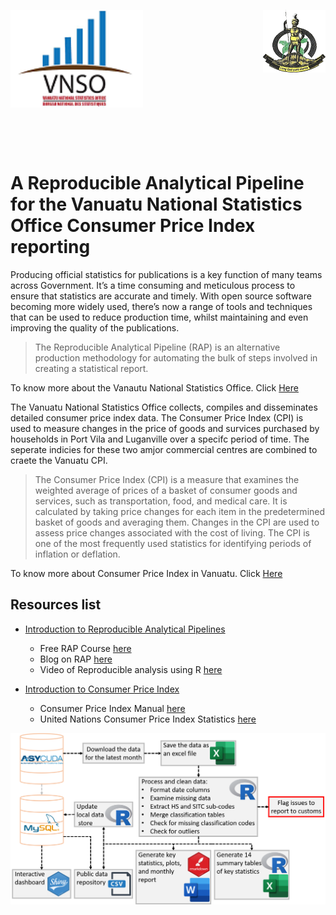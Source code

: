 <img align="left" src="images/vnso_logo.png" width=42%> <img align="right" src="images/vangov_logo.png">

<br><br><br><br><br><br><br><br><br><br><br><br><br>

# A Reproducible Analytical Pipeline for the Vanuatu National Statistics Office Consumer Price Index reporting&nbsp;

Producing official statistics for publications is a key function of many teams across Government. It’s a time consuming and meticulous process to ensure that statistics are accurate and timely. With open source software becoming more widely used, there’s now a range of tools and techniques that can be used to reduce production time, whilst maintaining and even improving the quality of the publications.  

> The Reproducible Analytical Pipeline (RAP) is an alternative production methodology for automating the bulk of steps involved in creating a statistical report. 

To know more about the Vanautu National Statistics Office. Click [Here](https://vnso.gov.vu)

The Vanuatu National Statistics Office collects, compiles and disseminates detailed consumer price index data. The Consumer Price Index (CPI) is used to measure changes in the price of goods and survices purchased by households in Port Vila and Luganville over a specifc period of time. The seperate indicies for these two amjor commercial centres are combined to craete the Vanuatu CPI.  

> The Consumer Price Index (CPI) is a measure that examines the weighted average of prices of a basket of consumer goods and services, such as transportation, food, and medical care. It is calculated by taking price changes for each item in the predetermined basket of goods and averaging them. Changes in the CPI are used to assess price changes associated with the cost of living. The CPI is one of the most frequently used statistics for identifying periods of inflation or deflation.

To know more about Consumer Price Index in Vanuatu. Click [Here](https://vnso.gov.vu/index.php/en/statistics-by-topic/cpi-news)

## Resources list
- [Introduction to Reproducible Analytical Pipelines](https://ukgovdatascience.github.io/rap_companion/)
    * Free RAP Course [here](https://www.udemy.com/course/reproducible-analytical-pipelines/) 
    * Blog on RAP [here](https://dataingovernment.blog.gov.uk/2017/03/27/reproducible-analytical-pipeline/)
    * Video of Reproducible analysis using R [here](https://www.youtube.com/watch?v=qvPDE4ppAns) 

- [Introduction to Consumer Price Index](https://www.elibrary.imf.org/view/books/069/01345-9789221136996-en/C01.xml?language=en)
    * Consumer Price Index Manual [here](https://www.ilo.org/public/english/bureau/stat/download/cpi/cpi_manual_en.pdf) 
    * United Nations Consumer Price Index Statistics [here](https://unstats.un.org/unsd/class/revisions/coicop_revision.asp
)

![The new Reproducible Analytical Pipeline](images/NewPipeline.png)
